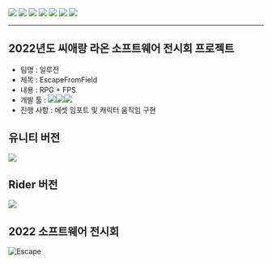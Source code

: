 <img src="https://capsule-render.vercel.app/api?type=waving&color=gradient&height=250&section=header&text=EscapeFromField%20&fontSize=95" />
<a href="https://www.microsoft.com/ko-kr/"><img src="https://img.shields.io/badge/Windows-0078D6?style=flat-square&logo=Windows&logoColor=#FFFFFF"/></a>
<a href="https://www.apple.com/kr/macos/ventura/"><img src="https://img.shields.io/badge/macOS-000000?style=flat-square&logo=macOS&logoColor=FFFFFF"/></a>
<a href="https://learn.microsoft.com/ko-kr/dotnet/csharp/"><img src="https://img.shields.io/badge/C Sharp-239120?style=flat-square&logo=C Sharp&logoColor=FFFFFF"/></a>
<a href="https://unity.com/kr"><img src="https://img.shields.io/badge/Unity-000000?style=flat-square&logo=Unity&logoColor=#FFFFFF"/></a>
<a href="https://www.jetbrains.com/rider/"><img src="https://img.shields.io/badge/Rider-000000?style=flat-square&logo=Rider&logoColor=#FFFFFF"/></a>
<a href="https://github.com/"><img src="https://img.shields.io/badge/GitHub-000000?style=flat-square&logo=GitHub&logoColor=#FFFFFF"/></a>

---

## 2022년도 씨애랑 라온 소프트웨어 전시회 프로젝트 </br>
- 팀명 : 일루전 </br>
- 제목 : EscapeFromField </br>
- 내용 : RPG + FPS </br>
- 개발 툴 : <img src="https://img.shields.io/badge/Unity-000000?style=flat-square&logo=Unity&logoColor=#FFFFFF"/></a><img src="https://img.shields.io/badge/C Sharp-239120?style=flat-square&logo=C Sharp&logoColor=#FFFFFF"/><a href="https://unity.com/kr"><img src="https://img.shields.io/badge/Rider-000000?style=flat-square&logo=Rider&logoColor=#FFFFFF"/></a></a></br>
- 진행 사항 : 에셋 임포트 및 캐릭터 움직임 구현 </br>

## 유니티 버전
<img src="https://img.shields.io/badge/2021.3.8f1-000000?style=flat-square&logo=Unity&logoColor=#FFFFFF"/></a>

## Rider 버전
<img src="https://img.shields.io/badge/2022.2.3-000000?style=flat-square&logo=Rider&logoColor=#FFFFFF"/></a>

## 2022 소프트웨어 전시회
![Escape](https://user-images.githubusercontent.com/52689857/202227434-b1b1f9e1-7d26-4ab8-8adc-8ba288ff6311.JPG)
